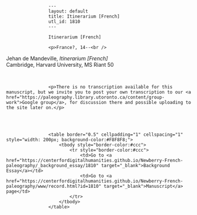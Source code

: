 
                    ---
                    layout: default
                    title: Itinerarium [French]
                    utl_id: 1810
                    ---
                
                    Itinerarium [French]
  
                    <p>France?, 14--<br />
Jehan de Mandeville, <em>Itinerarium [French]</em><br />
Cambridge, Harvard University, MS Riant 50</p>
<p> </p>
  
                    <p>There is no transcription available for this manuscript, but we invite you to post your own transcription to our <a href="https://paleography.library.utoronto.ca/content/group-work">Google group</a>, for discussion there and possible uploading to the site later on.</p>
<p> </p>

                    
                     
                    <table border="0.5" cellpadding="1" cellspacing="1" style="width: 200px; background-color:#F8F8F8;">
                        <tbody style="border-color:#ccc">
                            <tr style="border-color:#ccc">
                                <td>Go to <a href="https://centerfordigitalhumanities.github.io/Newberry-French-paleography/_background_essay/1810" target="_blank">Background Essay</a></td>
                                <td>Go to <a href="https://centerfordigitalhumanities.github.io/Newberry-French-paleography/www/record.html?id=1810" target="_blank">Manuscript</a> page</td>
                            </tr>
                        </tbody>
                    </table>
                     
                
                